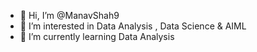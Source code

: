 - 👋 Hi, I’m @ManavShah9
- 👀 I’m interested in Data Analysis , Data Science & AIML
- 🌱 I’m currently learning Data Analysis


<!---
ManavShah9/ManavShah9 is a ✨ special ✨ repository because its `README.md` (this file) appears on your GitHub profile.
You can click the Preview link to take a look at your changes.
--->
